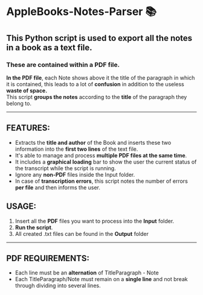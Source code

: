 # AppleBooks-Notes-Parser 📚
## This Python script is used to export all the **notes in a book** as a **text file**. 
### These are contained within a PDF file. 
**In the PDF file**, each Note shows above it the title of the paragraph in which it is contained, this leads to a lot of **confusion** in addition to the useless **waste of space.** \
This script **groups the notes** according to the **title** of the paragraph they belong to.
___

## **FEATURES:**
- Extracts the **title and author** of the Book and inserts these two information into the **first two lines** of the text file.
- It's able to manage and process **multiple PDF files at the same time**.
- It includes a **graphical loading** bar to show the user the current status of the transcript while the script is running.
- Ignore any **non-PDF** files inside the Input folder.
- In case of **transcription errors**, this script notes the number of errors **per file** and then informs the user.


## **USAGE:**
 1. Insert all the **PDF** files you want to process into the **Input** folder. 
 2. **Run the script**.
 3. All created .txt files can be found in the **Output** folder

---

## **PDF REQUIREMENTS:**
 - Each line must be an **alternation** of TitleParagraph - Note
 - Each TitleParagraph/Note must remain on a **single line** and not break through dividing into several lines.



